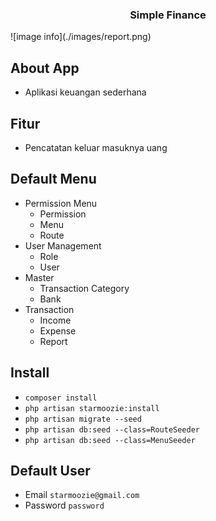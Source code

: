 <h3 style="text-align: center;">Simple Finance</h3>
![image info](./images/report.png)

## About App

-   Aplikasi keuangan sederhana

## Fitur

-   Pencatatan keluar masuknya uang

## Default Menu

-   Permission Menu
    -   Permission
    -   Menu
    -   Route
-   User Management
    -   Role
    -   User
-   Master
    -   Transaction Category
    -   Bank
-   Transaction
    -   Income
    -   Expense
    -   Report

## Install

-   `composer install`
-   `php artisan starmoozie:install`
-   `php artisan migrate --seed`
-   `php artisan db:seed --class=RouteSeeder`
-   `php artisan db:seed --class=MenuSeeder`

## Default User

-   Email `starmoozie@gmail.com`
-   Password `password`

